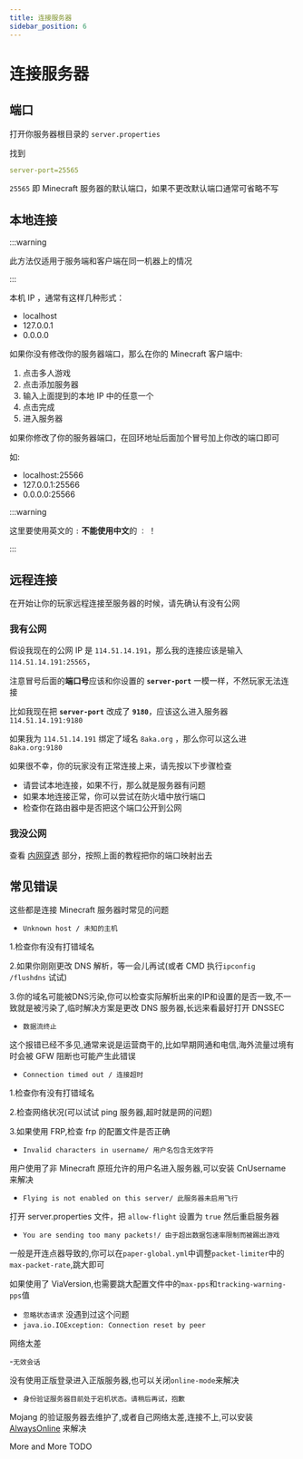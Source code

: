 ```yaml
---
title: 连接服务器
sidebar_position: 6
---
```


# 连接服务器

## 端口

打开你服务器根目录的 `server.properties`

找到

```yaml
server-port=25565
```

`25565` 即 Minecraft 服务器的默认端口，如果不更改默认端口通常可省略不写

## 本地连接

:::warning

此方法仅适用于服务端和客户端在同一机器上的情况

:::

本机 IP ，通常有这样几种形式：

- localhost
- 127.0.0.1
- 0.0.0.0

如果你没有修改你的服务器端口，那么在你的 Minecraft 客户端中:

1. 点击多人游戏
2. 点击添加服务器
3. 输入上面提到的本地 IP 中的任意一个
4. 点击完成
5. 进入服务器

如果你修改了你的服务器端口，在回环地址后面加个冒号加上你改的端口即可

如:

- localhost:25566
- 127.0.0.1:25566
- 0.0.0.0:25566

:::warning

这里要使用英文的 `:` **不能使用中文**的 `：` ！

:::

## 远程连接

在开始让你的玩家远程连接至服务器的时候，请先确认有没有公网

### 我有公网

假设我现在的公网 IP 是 `114.51.14.191`，那么我的连接应该是输入 `114.51.14.191:25565`，

注意冒号后面的**端口号**应该和你设置的 **`server-port`** 一模一样，不然玩家无法连接

比如我现在把 **`server-port`** 改成了 **`9180`**，应该这么进入服务器 `114.51.14.191:9180`

如果我为 `114.51.14.191` 绑定了域名 `8aka.org` ，那么你可以这么进 `8aka.org:9180`

如果很不幸，你的玩家没有正常连接上来，请先按以下步骤检查

- 请尝试本地连接，如果不行，那么就是服务器有问题
- 如果本地连接正常，你可以尝试在防火墙中放行端口
- 检查你在路由器中是否把这个端口公开到公网

### 我没公网

查看 [内网穿透](https://nitwikit.8aka.org/process/deploy/intranet-penetration) 部分，按照上面的教程把你的端口映射出去

## 常见错误

这些都是连接 Minecraft 服务器时常见的问题

- `Unknown host / 未知的主机`

1.检查你有没有打错域名

2.如果你刚刚更改 DNS 解析，等一会儿再试(或者 CMD 执行`ipconfig /flushdns` 试试)

3.你的域名可能被DNS污染,你可以检查实际解析出来的IP和设置的是否一致,不一致就是被污染了,临时解决方案是更改 DNS
服务器,长远来看最好打开 DNSSEC

- `数据流终止`

这个报错已经不多见,通常来说是运营商干的,比如早期网通和电信,海外流量过境有时会被 GFW 阻断也可能产生此错误

- `Connection timed out / 连接超时`

1.检查你有没有打错域名

2.检查网络状况(可以试试 ping 服务器,超时就是网的问题)

3.如果使用 FRP,检查 frp 的配置文件是否正确

- `Invalid characters in username/ 用户名包含无效字符`

用户使用了非 Minecraft 原班允许的用户名进入服务器,可以安装 CnUsername 来解决

- `Flying is not enabled on this server/ 此服务器未启用飞行`

打开 server.properties 文件，把 `allow-flight` 设置为 `true` 然后重启服务器

- `You are sending too many packets!/ 由于超出数据包速率限制而被踢出游戏`

一般是开连点器导致的,你可以在`paper-global.yml`中调整`packet-limiter`中的`max-packet-rate`,跳大即可

如果使用了 ViaVersion,也需要跳大配置文件中的`max-pps`和`tracking-warning-pps`值

- `忽略状态请求` 没遇到过这个问题
- `java.io.IOException: Connection reset by peer`

网络太差

-`无效会话`

没有使用正版登录进入正版服务器,也可以关闭`online-mode`来解决

- `身份验证服务器目前处于宕机状态。请稍后再试，抱歉`

Mojang 的验证服务器去维护了,或者自己网络太差,连接不上,可以安装 [AlwaysOnline](https://modrinth.com/plugin/alwaysonlineplugin) 来解决

More and More TODO